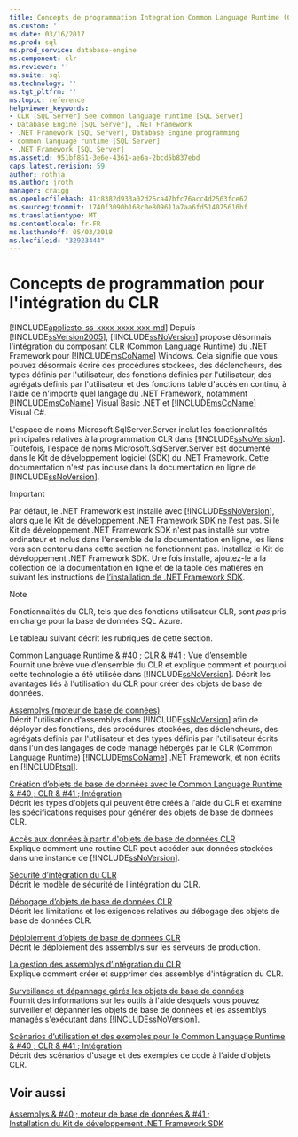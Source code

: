 ```yaml
---
title: Concepts de programmation Integration Common Language Runtime (CLR) | Documents Microsoft
ms.custom: ''
ms.date: 03/16/2017
ms.prod: sql
ms.prod_service: database-engine
ms.component: clr
ms.reviewer: ''
ms.suite: sql
ms.technology: ''
ms.tgt_pltfrm: ''
ms.topic: reference
helpviewer_keywords:
- CLR [SQL Server] See common language runtime [SQL Server]
- Database Engine [SQL Server], .NET Framework
- .NET Framework [SQL Server], Database Engine programming
- common language runtime [SQL Server]
- .NET Framework [SQL Server]
ms.assetid: 951bf851-3e6e-4361-ae6a-2bcd5b837ebd
caps.latest.revision: 59
author: rothja
ms.author: jroth
manager: craigg
ms.openlocfilehash: 41c8382d933a02d26ca47bfc76acc4d2563fce62
ms.sourcegitcommit: 1740f3090b168c0e809611a7aa6fd514075616bf
ms.translationtype: MT
ms.contentlocale: fr-FR
ms.lasthandoff: 05/03/2018
ms.locfileid: "32923444"
---
```

# <a name="common-language-runtime-clr-integration-programming-concepts"></a>Concepts de programmation pour l'intégration du CLR
[!INCLUDE[appliesto-ss-xxxx-xxxx-xxx-md](../../includes/appliesto-ss-xxxx-xxxx-xxx-md.md)]
  Depuis [!INCLUDE[ssVersion2005](../../includes/ssversion2005-md.md)], [!INCLUDE[ssNoVersion](../../includes/ssnoversion-md.md)] propose désormais l'intégration du composant CLR (Common Language Runtime) du .NET Framework pour [!INCLUDE[msCoName](../../includes/msconame-md.md)] Windows. Cela signifie que vous pouvez désormais écrire des procédures stockées, des déclencheurs, des types définis par l'utilisateur, des fonctions définies par l'utilisateur, des agrégats définis par l'utilisateur et des fonctions table d'accès en continu, à l'aide de n'importe quel langage du .NET Framework, notamment [!INCLUDE[msCoName](../../includes/msconame-md.md)] Visual Basic .NET et [!INCLUDE[msCoName](../../includes/msconame-md.md)] Visual C#.  
  
 L'espace de noms Microsoft.SqlServer.Server inclut les fonctionnalités principales relatives à la programmation CLR dans [!INCLUDE[ssNoVersion](../../includes/ssnoversion-md.md)]. Toutefois, l'espace de noms Microsoft.SqlServer.Server est documenté dans le Kit de développement logiciel (SDK) du .NET Framework. Cette documentation n'est pas incluse dans la documentation en ligne de [!INCLUDE[ssNoVersion](../../includes/ssnoversion-md.md)].  
  
> [!IMPORTANT]  
>  Par défaut, le .NET Framework est installé avec [!INCLUDE[ssNoVersion](../../includes/ssnoversion-md.md)], alors que le Kit de développement .NET Framework SDK ne l'est pas. Si le Kit de développement .NET Framework SDK n'est pas installé sur votre ordinateur et inclus dans l'ensemble de la documentation en ligne, les liens vers son contenu dans cette section ne fonctionnent pas. Installez le Kit de développement .NET Framework SDK. Une fois installé, ajoutez-le à la collection de la documentation en ligne et de la table des matières en suivant les instructions de [l’installation de .NET Framework SDK](http://technet.microsoft.com/library/bb686823\(v=SQL.105\).aspx).  
  
> [!NOTE]  
>  Fonctionnalités du CLR, tels que des fonctions utilisateur CLR, sont *pas* pris en charge pour la base de données SQL Azure.  
  
 Le tableau suivant décrit les rubriques de cette section.  
  
 [Common Language Runtime & #40 ; CLR & #41 ; Vue d’ensemble](../../relational-databases/clr-integration/common-language-runtime-integration-overview.md)  
 Fournit une brève vue d'ensemble du CLR et explique comment et pourquoi cette technologie a été utilisée dans [!INCLUDE[ssNoVersion](../../includes/ssnoversion-md.md)]. Décrit les avantages liés à l'utilisation du CLR pour créer des objets de base de données.  
  
 [Assemblys &#40;moteur de base de données&#41;](../../relational-databases/clr-integration/assemblies-database-engine.md)  
 Décrit l'utilisation d'assemblys dans [!INCLUDE[ssNoVersion](../../includes/ssnoversion-md.md)] afin de déployer des fonctions, des procédures stockées, des déclencheurs, des agrégats définis par l'utilisateur et des types définis par l'utilisateur écrits dans l'un des langages de code managé hébergés par le CLR (Common Language Runtime) [!INCLUDE[msCoName](../../includes/msconame-md.md)] .NET Framework, et non écrits en [!INCLUDE[tsql](../../includes/tsql-md.md)].  
  
 [Création d’objets de base de données avec le Common Language Runtime & #40 ; CLR & #41 ; Intégration](../../relational-databases/clr-integration/database-objects/building-database-objects-with-common-language-runtime-clr-integration.md)  
 Décrit les types d'objets qui peuvent être créés à l'aide du CLR et examine les spécifications requises pour générer des objets de base de données CLR.  
  
 [Accès aux données à partir d'objets de base de données CLR](../../relational-databases/clr-integration/data-access/data-access-from-clr-database-objects.md)  
 Explique comment une routine CLR peut accéder aux données stockées dans une instance de [!INCLUDE[ssNoVersion](../../includes/ssnoversion-md.md)].  
  
 [Sécurité d’intégration du CLR](../../relational-databases/clr-integration/security/clr-integration-security.md)  
 Décrit le modèle de sécurité de l'intégration du CLR.  
  
 [Débogage d’objets de base de données CLR](../../relational-databases/clr-integration/debugging-clr-database-objects.md)  
 Décrit les limitations et les exigences relatives au débogage des objets de base de données CLR.  
  
 [Déploiement d’objets de base de données CLR](../../relational-databases/clr-integration/deploying-clr-database-objects.md)  
 Décrit le déploiement des assemblys sur les serveurs de production.  
  
 [La gestion des assemblys d’intégration du CLR](../../relational-databases/clr-integration/assemblies/managing-clr-integration-assemblies.md)  
 Explique comment créer et supprimer des assemblys d'intégration du CLR.  
  
 [Surveillance et dépannage gérés les objets de base de données](../../relational-databases/clr-integration/monitoring-and-troubleshooting-managed-database-objects.md)  
 Fournit des informations sur les outils à l'aide desquels vous pouvez surveiller et dépanner les objets de base de données et les assemblys managés s'exécutant dans [!INCLUDE[ssNoVersion](../../includes/ssnoversion-md.md)].  
  
 [Scénarios d’utilisation et des exemples pour le Common Language Runtime & #40 ; CLR & #41 ; Intégration](http://msdn.microsoft.com/library/33aac25f-abb4-4f29-af88-4a0dacd80ae7)  
 Décrit des scénarios d'usage et des exemples de code à l'aide d'objets CLR.  
  
## <a name="see-also"></a>Voir aussi  
 [Assemblys & #40 ; moteur de base de données & #41 ;](../../relational-databases/clr-integration/assemblies-database-engine.md)   
 [Installation du Kit de développement .NET Framework SDK](http://technet.microsoft.com/library/bb686823\(v=SQL.105\).aspx)  
  
  
